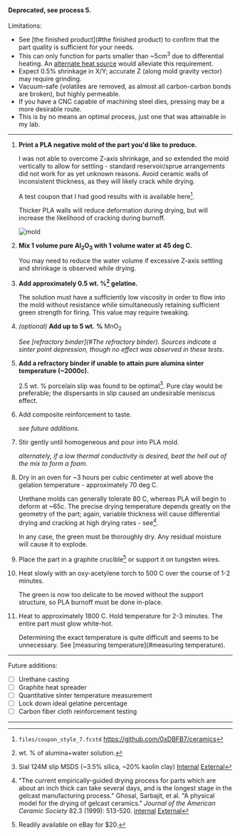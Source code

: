 #### Deprecated, see process 5.

Limitations:

- See [the finished product](#the finished product) to confirm that the part quality is sufficient for your needs.
- This can only function for parts smaller than ~$5 \text{cm}^3$ due to differential heating. An [alternate heat source]() would alleviate this requirement.
- Expect 0.5% shrinkage in X/Y; accurate Z (along mold gravity vector) may require grinding. 
- Vacuum-safe (volatiles are removed, as almost all carbon-carbon bonds are broken), but highly permeable. 
- If you have a CNC capable of machining steel dies, pressing may be a more desirable route.
- This is by no means an optimal process, just one that was attainable in my lab.

<hr>

1. **Print a PLA negative mold of the part you'd like to produce.** 

   I was not able to overcome Z-axis shrinkage, and so extended the mold vertically to allow for settling - standard reservoir/sprue arrangements did not work for as yet unknown reasons. Avoid ceramic walls of inconsistent thickness, as they will likely crack while drying. 

   A test coupon that I had good results with is available here[^coupon]. 

   Thicker PLA walls will reduce deformation during drying, but will increase the likelihood of cracking during burnoff.

   ![mold](/home/arthurdent/deep/ceramics/media/mold.png)

2. **Mix 1 volume pure $\text{Al}_2\text{O}_3$ with 1 volume water at 45 deg C.**

   You may need to reduce the water volume if excessive Z-axis settling and shrinkage is observed while drying. 

3. **Add approximately 0.5 wt. %[^1] gelatine.**

   The solution must have a sufficiently low viscosity in order to flow into the mold without resistance while simultaneously retaining sufficient green strength for firing. This value may require tweaking.

4. *(optional)* **Add up to 5 wt.** **%** $\text{MnO}_2$ 

   *See [refractory binder](#The refractory binder).* *Sources indicate a sinter point depression, though no effect was observed in these tests*. 

5. **Add a refractory binder if unable to attain pure alumina sinter temperature (~2000c).**

   2.5 wt. % porcelain slip was found to be optimal[^slip]. Pure clay would be preferable; the dispersants in slip caused an undesirable meniscus effect. 

6. Add composite reinforcement to taste. 

   *see future additions.*

7. Stir gently until homogeneous and pour into PLA mold.

   *alternately, if a low thermal conductivity is desired, beat the hell out of the mix to form a foam.*

8. Dry in an oven for ~3 hours per cubic centimeter at well above the gelation temperature - approximately 70 deg C.

   Urethane molds can generally tolerate 80 C, whereas PLA will begin to deform at ~65c. The precise drying temperature depends greatly on the geometry of the part; again, variable thickness will cause differential drying and cracking at high drying rates - see[^drying].

   In any case, the green must be thoroughly dry. Any residual moisture will cause it to explode.

9. Place the part in a graphite crucible[^8] or support it on tungsten wires.

10. Heat slowly with an oxy-acetylene torch to 500 C over the course of 1-2 minutes.

    The green is now too delicate to be moved without the support structure, so PLA burnoff must be done in-place.

11. Heat to approximately 1800 C. Hold temperature for 2-3 minutes. The entire part must glow white-hot.

    Determining the exact temperature is quite difficult and seems to be unnecessary. See [measuring temperature](#measuring temperature).

<hr>

Future additions: 

- [ ] Urethane casting
- [ ] Graphite heat spreader
- [ ] Quantitative sinter temperature measurement
- [ ] Lock down ideal gelatine percentage
- [ ] Carbon fiber cloth reinforcement testing

<hr>

[^1]: wt. % of alumina+water solution.
[^coupon]: `files/coupon_style_7.fcstd` https://github.com/0xDBFB7/ceramics
[^3]: [Internal](../references/)  [External]()
[^alginate]: Xie, Zhi-Peng, et al. "A new gel casting of ceramics by reaction of sodium alginate and calcium iodate at increased temperatures." *Journal of materials science letters* 20.13 (2001): 1255-1257. [Internal](../references/Xie2001_Article_ANewGelCastingOfCeramicsByReac.pdf)  [External](https://link.springer.com/content/pdf/10.1023/A:1010943427450.pdf)
[^1]: Sgobba, Stefano. *Materials for high vacuum technology, an overview*. No. CERN-TS-2006-004. Cern, 2006. [External](https://cds.cern.ch/record/983744/files/p117.pdf)
[^drying]: "The current empirically-guided drying process for parts which are about an inch thick can take several days, and is the longest stage in the gelcast manufacturing process." Ghosal, Sarbajit, et al. "A physical model for the drying of gelcast ceramics." *Journal of the American Ceramic Society* 82.3 (1999): 513-520. [internal](../references/drying.pdf) [External](https://www.scsolutions.com/wp-content/uploads/paper.gelcast2.pdf)
[^slip]: Sial 124M slip MSDS (~3.5% silica, ~20% kaolin clay) [Internal](../references/MSDS124M.pdf) [External](https://tuckerspotteryeshop.com/wp-content/uploads/msds/clay/MSDS%20124M.pdf)
[^8]: Readily available on eBay for $20.
[^9]: Green TIG rods are an excellent source

